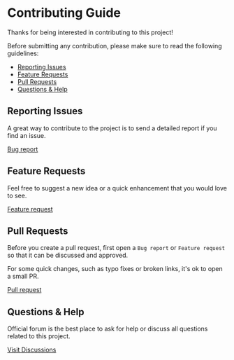 # Contributing Guide

Thanks for being interested in contributing to this project!

Before submitting any contribution, please make sure to read the following guidelines:

- [Reporting Issues](#reporting-issues)
- [Feature Requests](#feature-requests)
- [Pull Requests](#pull-requests)
- [Questions & Help](#questions--help)

## Reporting Issues

A great way to contribute to the project is to send a detailed report if you find an issue.

[Bug report](https://github.com/ivodolenc/animer/issues/new/choose)

## Feature Requests

Feel free to suggest a new idea or a quick enhancement that you would love to see.

[Feature request](https://github.com/ivodolenc/animer/discussions/new?category=ideas)

## Pull Requests

Before you create a pull request, first open a `Bug report` or `Feature request` so that it can be discussed and approved.

For some quick changes, such as typo fixes or broken links, it's ok to open a small PR.

[Pull request](https://github.com/ivodolenc/animer/pulls)

## Questions & Help

Official forum is the best place to ask for help or discuss all questions related to this project.

[Visit Discussions](https://github.com/ivodolenc/animer/discussions)
